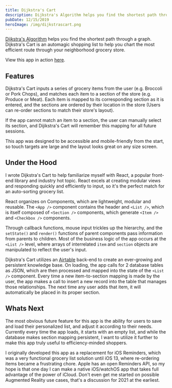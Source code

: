 ```yaml
---
title: Dijkstra's Cart
description: Dijkstra's Algorithm helps you find the shortest path through a graph. Dijkstra's Cart is an automagic shopping list to help you chart the most efficient route through your neighborhood grocery store.
pubDate: 12/15/2019
heroImage: /img/dijkstrascart.png
---
```


[Dijkstra's Algorithm](https://en.wikipedia.org/wiki/Dijkstra%27s_algorithm) helps you find the shortest path through a graph. Dijkstra's Cart is an automagic shopping list to help you chart the most efficient route through your neighborhood grocery store.

View this app in action [here](https://dijikstras-cart.netlify.com/).

## Features

Dijkstra's Cart inputs a series of grocery items from the user (e.g. Broccoli or Pork Chops), and matches each item to a section of the store (e.g. Produce or Meat). Each item is mapped to its corresponding section as it is entered, and the sections are ordered by their location in the store (Users can re-order sections to match their store's layout).

If the app cannot match an item to a section, the user can manually select its section, and Dijikstra's Cart will remember this mapping for all future sessions.

This app was designed to be accessible and mobile-friendly from the start, so touch targets are large and the layout looks great on any size screen.

## Under the Hood

I wrote Dijkstra's Cart to help familiarize myself with React, a popular front-end library and industry hot topic. React excels at creating modular views and responding quickly and efficiently to input, so it's the perfect match for an auto-sorting grocery list.

React organizes on Components, which are lightweight, modular and reusable. The `<App />` component contains the header and `<List />`, which is itself composed of `<Section />` components, which generate `<Item />` and `<Checkbox />` components.

Through callback functions, mouse input trickles up the hierarchy, and the `setState()` and `render()` functions of parent components pass information from parents to children. Most of the business logic of the app occurs at the `<List />` level, where arrays of interrelated `item` and `section` objects are manipulated to reflect the user's input.

Dijkstra's Cart utilizes an [Airtable](https://airtable.com) back-end to create an ever-growing and persistent knowledge base. On loading, the app calls for 2 database tables as JSON, which are then processed and mapped into the state of the `<List />` component. Every time a new item-to-section mapping is made by the user, the app makes a call to insert a new record into the table that manages those relationships. The next time any user adds that item, it will automatically be placed in its proper section.

## Whats Next

The most obvious future feature for this app is the ability for users to save and load their personalized list, and adjust it according to their needs. Currently every time the app loads, it starts with an empty list, and while the database makes section mapping persistent, I want to utilize it further to make this app truly useful to efficiency-minded shoppers.

I originally developed this app as a replacement for iOS Reminders, which was a very functional grocery list solution until iOS 13, where re-ordering items became a frustrating chore. Apple has an open Reminders API, so my hope is that one day I can make a native iOS/watchOS app that takes full advantage of the power of iCloud. Don't even get me started on possible Augmented Reality use cases, that's a discussion for 2021 at the earliest.
